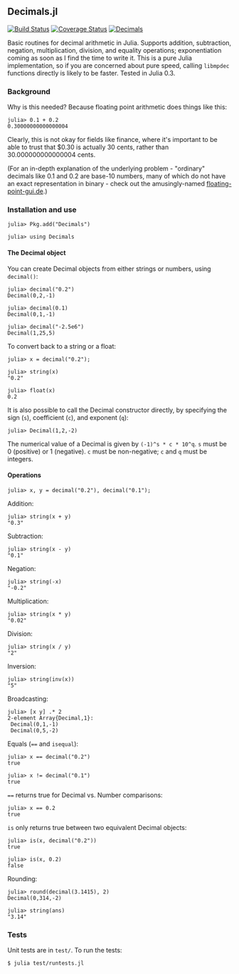 ## Decimals.jl

[![Build Status](https://travis-ci.org/tinybike/Decimals.jl.svg?branch=master)](https://travis-ci.org/tinybike/Decimals.jl) [![Coverage Status](https://coveralls.io/repos/tinybike/Decimals.jl/badge.svg?branch=master)](https://coveralls.io/r/tinybike/Decimals.jl?branch=master) [![Decimals](http://pkg.julialang.org/badges/Decimals_0.4.svg)](http://pkg.julialang.org/?pkg=Decimals)

Basic routines for decimal arithmetic in Julia.  Supports addition, subtraction, negation, multiplication, division, and equality operations; exponentiation coming as soon as I find the time to write it.  This is a pure Julia implementation, so if you are concerned about pure speed, calling `libmpdec` functions directly is likely to be faster.  Tested in Julia 0.3.

### Background

Why is this needed?  Because floating point arithmetic does things like this:

    julia> 0.1 + 0.2
    0.30000000000000004

Clearly, this is not okay for fields like finance, where it's important to be able to trust that $0.30 is actually 30 cents, rather than 30.000000000000004 cents.

(For an in-depth explanation of the underlying problem - "ordinary" decimals like 0.1 and 0.2 are base-10 numbers, many of which do not have an exact representation in binary - check out the amusingly-named [floating-point-gui.de](http://floating-point-gui.de/ "What Every Programmer Should Know About Floating-Point Arithmetic").)

### Installation and use

    julia> Pkg.add("Decimals")

    julia> using Decimals

#### The Decimal object

You can create Decimal objects from either strings or numbers, using `decimal()`:

    julia> decimal("0.2")
    Decimal(0,2,-1)

    julia> decimal(0.1)
    Decimal(0,1,-1)

    julia> decimal("-2.5e6")
    Decimal(1,25,5)

To convert back to a string or a float:

    julia> x = decimal("0.2");

    julia> string(x)
    "0.2"

    julia> float(x)
    0.2

It is also possible to call the Decimal constructor directly, by specifying the sign (`s`), coefficient (`c`), and exponent (`q`):

    julia> Decimal(1,2,-2)

The numerical value of a Decimal is given by `(-1)^s * c * 10^q`.  `s` must be 0 (positive) or 1 (negative).  `c` must be non-negative; `c` and `q` must be integers.

#### Operations

    julia> x, y = decimal("0.2"), decimal("0.1");

Addition:

    julia> string(x + y)
    "0.3"

Subtraction:

    julia> string(x - y)
    "0.1"

Negation:

    julia> string(-x)
    "-0.2"

Multiplication:

    julia> string(x * y)
    "0.02"

Division:

    julia> string(x / y)
    "2"

Inversion:

    julia> string(inv(x))
    "5"

Broadcasting:

    julia> [x y] .* 2
    2-element Array{Decimal,1}:
     Decimal(0,1,-1)
     Decimal(0,5,-2)

Equals (`==` and `isequal`):

    julia> x == decimal("0.2")
    true

    julia> x != decimal("0.1")
    true

`==` returns true for Decimal vs. Number comparisons:

    julia> x == 0.2
    true

`is` only returns true between two equivalent Decimal objects:

    julia> is(x, decimal("0.2"))
    true

    julia> is(x, 0.2)
    false

Rounding:

    julia> round(decimal(3.1415), 2)
    Decimal(0,314,-2)

    julia> string(ans)
    "3.14"

### Tests

Unit tests are in `test/`.  To run the tests:

    $ julia test/runtests.jl
